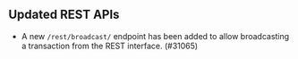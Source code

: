 Updated REST APIs
-----------------------

- A new `/rest/broadcast/` endpoint has been added to allow broadcasting a transaction from the REST interface. (#31065)
